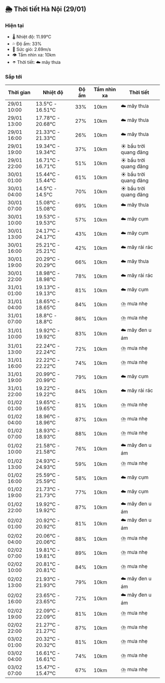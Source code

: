 ## 🌦️ Thời tiết Hà Nội (29/01)

### Hiện tại

- 🌡️ Nhiệt độ: 11.99℃
- 💦 Độ ẩm: 33%
- 💨 Sức gió: 2.69m/s
- 👁️ Tầm nhìn xa: 10km
- ☂️ Thời tiết: ☁️ mây thưa

### Sắp tới

| Thời gian | Nhiệt độ | Độ ẩm | Tầm nhìn xa | Thời tiết |
| --- | --- | --- | --- | --- |
| 29/01 10:00 | 13.5℃ - 16.51℃ | 33% | 10km | ☁️ mây thưa |
| 29/01 13:00 | 17.78℃ - 20.68℃ | 27% | 10km | ☁️ mây thưa |
| 29/01 16:00 | 21.33℃ - 21.33℃ | 26% | 10km | ☁️ mây thưa |
| 29/01 19:00 | 19.34℃ - 19.34℃ | 37% | 10km | ☀️ bầu trời quang đãng |
| 29/01 22:00 | 16.71℃ - 16.71℃ | 51% | 10km | ☀️ bầu trời quang đãng |
| 30/01 01:00 | 15.44℃ - 15.44℃ | 61% | 10km | ☀️ bầu trời quang đãng |
| 30/01 04:00 | 14.5℃ - 14.5℃ | 70% | 10km | ☀️ bầu trời quang đãng |
| 30/01 07:00 | 15.08℃ - 15.08℃ | 69% | 10km | ☁️ mây thưa |
| 30/01 10:00 | 19.53℃ - 19.53℃ | 57% | 10km | ☁️ mây cụm |
| 30/01 13:00 | 24.17℃ - 24.17℃ | 43% | 10km | ☁️ mây cụm |
| 30/01 16:00 | 25.21℃ - 25.21℃ | 42% | 10km | ☁️ mây rải rác |
| 30/01 19:00 | 20.29℃ - 20.29℃ | 66% | 10km | ☁️ mây thưa |
| 30/01 22:00 | 18.98℃ - 18.98℃ | 78% | 10km | ☁️ mây rải rác |
| 31/01 01:00 | 19.13℃ - 19.13℃ | 81% | 10km | ☁️ mây cụm |
| 31/01 04:00 | 18.65℃ - 18.65℃ | 84% | 10km | ⛈️ mưa nhẹ |
| 31/01 07:00 | 18.8℃ - 18.8℃ | 86% | 10km | ⛈️ mưa nhẹ |
| 31/01 10:00 | 19.92℃ - 19.92℃ | 83% | 10km | ☁️ mây đen u ám |
| 31/01 13:00 | 22.24℃ - 22.24℃ | 72% | 10km | ⛈️ mưa nhẹ |
| 31/01 16:00 | 22.22℃ - 22.22℃ | 74% | 10km | ⛈️ mưa nhẹ |
| 31/01 19:00 | 20.99℃ - 20.99℃ | 79% | 10km | ☁️ mây cụm |
| 31/01 22:00 | 19.22℃ - 19.22℃ | 84% | 10km | ☁️ mây rải rác |
| 01/02 01:00 | 19.65℃ - 19.65℃ | 81% | 10km | ⛈️ mưa nhẹ |
| 01/02 04:00 | 18.96℃ - 18.96℃ | 87% | 10km | ⛈️ mưa nhẹ |
| 01/02 07:00 | 18.93℃ - 18.93℃ | 88% | 10km | ⛈️ mưa nhẹ |
| 01/02 10:00 | 21.58℃ - 21.58℃ | 76% | 10km | ☁️ mây đen u ám |
| 01/02 13:00 | 24.93℃ - 24.93℃ | 59% | 10km | ⛈️ mưa nhẹ |
| 01/02 16:00 | 25.59℃ - 25.59℃ | 58% | 10km | ☁️ mây cụm |
| 01/02 19:00 | 21.73℃ - 21.73℃ | 77% | 10km | ☁️ mây cụm |
| 01/02 22:00 | 19.92℃ - 19.92℃ | 87% | 10km | ☁️ mây đen u ám |
| 02/02 01:00 | 20.92℃ - 20.92℃ | 81% | 10km | ☁️ mây đen u ám |
| 02/02 04:00 | 20.06℃ - 20.06℃ | 88% | 10km | ⛈️ mưa nhẹ |
| 02/02 07:00 | 19.81℃ - 19.81℃ | 89% | 10km | ⛈️ mưa nhẹ |
| 02/02 10:00 | 20.81℃ - 20.81℃ | 84% | 10km | ⛈️ mưa nhẹ |
| 02/02 13:00 | 21.93℃ - 21.93℃ | 79% | 10km | ☁️ mây đen u ám |
| 02/02 16:00 | 23.65℃ - 23.65℃ | 72% | 10km | ☁️ mây đen u ám |
| 02/02 19:00 | 22.09℃ - 22.09℃ | 81% | 10km | ⛈️ mưa nhẹ |
| 02/02 22:00 | 21.27℃ - 21.27℃ | 87% | 10km | ⛈️ mưa nhẹ |
| 03/02 01:00 | 20.32℃ - 20.32℃ | 81% | 10km | ⛈️ mưa nhẹ |
| 03/02 04:00 | 16.61℃ - 16.61℃ | 74% | 10km | ⛈️ mưa nhẹ |
| 03/02 07:00 | 15.47℃ - 15.47℃ | 67% | 10km | ⛈️ mưa nhẹ |
